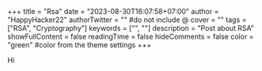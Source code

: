 +++
title = "Rsa"
date = "2023-08-30T16:07:58+07:00"
author = "HappyHacker22"
authorTwitter = "" #do not include @
cover = ""
tags = ["RSA", "Cryptography"]
keywords = ["", ""]
description = "Post about RSA"
showFullContent = false
readingTime = false
hideComments = false
color = "green" #color from the theme settings
+++

Hi